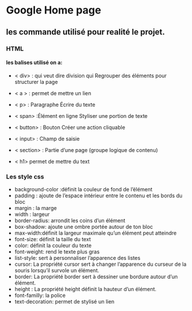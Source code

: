 # Google Home page
## les commande utilisé pour realité le projet.

### HTML 
#### les balises utilisé on a:


- < div> :  qui veut dire division qui Regrouper des éléments pour structurer la page

- < a > : permet de mettre un lien
 - < p>	: Paragraphe	Écrire du texte

-  < span> :Élément en ligne	Styliser une portion de texte

- < button>	: Bouton	Créer une action cliquable

- < input> :
Champ de saisie
- < section> :
Partie d’une page (groupe logique de contenu)
- < h1> permet de mettre du text

### Les style css
- background-color :définit la couleur de fond de l’élément
- padding : ajoute de l’espace intérieur entre le contenu et les bords du bloc
- margin : la marge
- width : largeur
- border-radius: arrondit les coins d’un élément
- box-shadow: ajoute une ombre portée autour de ton bloc
- max-width:définit la largeur maximale qu’un élément peut atteindre
- font-size: définit la taille du text
- color: définit la couleur du texte
- font-weight: rend le texte plus gras
- list-style: sert à personnaliser l’apparence des listes
- cursor: La propriété cursor sert à changer l’apparence du curseur de la souris lorsqu’il survole un élément.
- border: La propriété border sert à dessiner une bordure autour d’un élément.
- height : La propriété height définit la hauteur d’un élément.
- font-familly: la police
- text-decoration: permet de stylisé un lien


